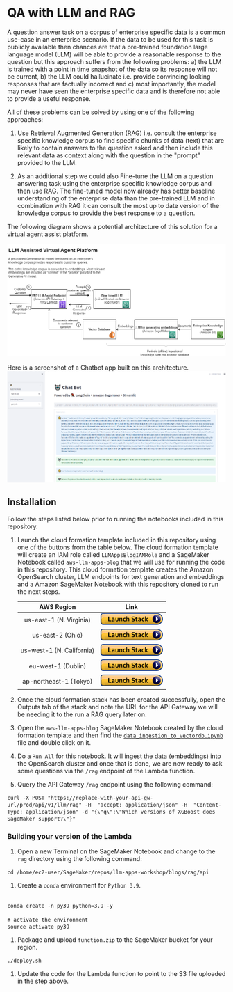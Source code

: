 # QA with LLM and RAG

A question answer task on a corpus of enterprise specific data is a common use-case in an enterprise scenario. If the data to be used for this task is publicly available then chances are that a pre-trained foundation large language model (LLM) will be able to provide a reasonable response to the question but this approach suffers from the following problems: a) the LLM is trained with a point in time snapshot of the data so its response will not be current, b) the LLM could hallucinate i.e. provide convincing looking responses that are factually incorrect and c) most importantly, the model may never have seen the enterprise specific data and is therefore not able to provide a useful response.

All of these problems can be solved by using one of the following approaches:

1. Use Retrieval Augmented Generation (RAG) i.e. consult the enterprise specific knowledge corpus to find specific chunks of data (text) that are likely to contain answers to the question asked and then include this relevant data as context along with the question in the "prompt" provided to the LLM.

1. As an additional step we could also Fine-tune the LLM on a question answering task using the enterprise specific knowledge corpus and then use RAG. The fine-tuned model now already has better baseline understanding of the enterprise data than the pre-trained LLM and in combination with RAG it can consult the most up to date version of the knowledge corpus to provide the best response to a question.

The following diagram shows a potential architecture of this solution for a virtual agent assist platform.

![](images/finetuning_llm_and_rag.png)

Here is a screenshot of a Chatbot app built on this architecture.
![](images/chatbot.png)

## Installation

Follow the steps listed below prior to running the notebooks included in this repository.

1. Launch the cloud formation template included in this repository using one of the buttons from the table below. The cloud formation template will create an IAM role called `LLMAppsBlogIAMRole` and a SageMaker Notebook called `aws-llm-apps-blog` that we will use for running the code in this repository. This cloud formation template creates the Amazon OpenSearch cluster, LLM endpoints for text generation and embeddings and a Amazon SageMaker Notebook with this repository cloned to run the next steps.


   |AWS Region                |     Link        |
   |:------------------------:|:-----------:|
   |us-east-1 (N. Virginia)    | [<img src="./img/cloudformation-launch-stack.png">](https://console.aws.amazon.com/cloudformation/home?region=us-east-1#/stacks/new?stackName=llm-apps-blog-rag&templateURL=https://aws-blogs-artifacts-public.s3.amazonaws.com/artifacts/ML-14328/template.yml) |
   |us-east-2 (Ohio)          | [<img src="./img/cloudformation-launch-stack.png">](https://console.aws.amazon.com/cloudformation/home?region=us-east-2#/stacks/new?stackName=llm-apps-blog-rag&templateURL=https://aws-blogs-artifacts-public.s3.amazonaws.com/artifacts/ML-14328/template.yml) |
   |us-west-1 (N. California) | [<img src="./img/cloudformation-launch-stack.png">](https://console.aws.amazon.com/cloudformation/home?region=us-west-1#/stacks/new?stackName=llm-apps-blog-rag&templateURL=https://aws-blogs-artifacts-public.s3.amazonaws.com/artifacts/ML-14328/template.yml) |
   |eu-west-1 (Dublin)        | [<img src="./img/cloudformation-launch-stack.png">](https://console.aws.amazon.com/cloudformation/home?region=eu-west-1#/stacks/new?stackName=llm-apps-blog-rag&templateURL=https://aws-blogs-artifacts-public.s3.amazonaws.com/artifacts/ML-14328/template.yml) |
   |ap-northeast-1 (Tokyo)    | [<img src="./img/cloudformation-launch-stack.png">](https://console.aws.amazon.com/cloudformation/home?region=ap-northeast-1#/stacks/new?stackName=llm-apps-blog-rag&templateURL=https://aws-blogs-artifacts-public.s3.amazonaws.com/artifacts/ML-14328/template.yml) |

1. Once the cloud formation stack has been created successfully, open the Outputs tab of the stack and note the URL for the API Gateway we will be needing it to the run a RAG query later on.

1. Open the `aws-llm-apps-blog` SageMaker Notebook created by the cloud formation template and then find the [`data_ingestion_to_vectordb.ipynb`](data_ingestion_to_vectordb.ipynb) file and double click on it.

1. Do a `Run All` for this notebook. It will ingest the data (embeddings) into the OpenSearch cluster and once that is done, we are now ready to ask some questions via the `/rag` endpoint of the Lambda function.

1. Query the API Gateway `/rag` endpoint using the following command:

```
curl -X POST "https://replace-with-your-api-gw-url/prod/api/v1/llm/rag" -H  "accept: application/json" -H  "Content-Type: application/json" -d "{\"q\":\"Which versions of XGBoost does SageMaker support?\"}"
```

### Building your version of the Lambda

1. Open a new Terminal on the SageMaker Notebook and change to the `rag` directory using the following command:
```
cd /home/ec2-user/SageMaker/repos/llm-apps-workshop/blogs/rag/api
```

1. Create a `conda` environment for `Python 3.9`.

```{{bash}}

conda create -n py39 python=3.9 -y

# activate the environment
source activate py39
```

1. Package and upload `function.zip` to the SageMaker bucket for your region.

```{{bash}}
./deploy.sh
```

1. Update the code for the Lambda function to point to the S3 file uploaded in the step above.

